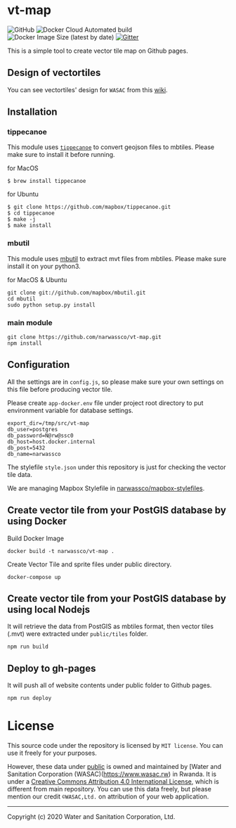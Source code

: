 # vt-map
![GitHub](https://img.shields.io/github/license/narwassco/vt-map)
![Docker Cloud Automated build](https://img.shields.io/docker/cloud/automated/narwassco/vt-map)
![Docker Image Size (latest by date)](https://img.shields.io/docker/image-size/narwassco/vt-map)
[![Gitter](https://badges.gitter.im/narwassco/community.svg)](https://gitter.im/narwassco/community?utm_source=badge&utm_medium=badge&utm_campaign=pr-badge)

This is a simple tool to create vector tile map on Github pages.

## Design of vectortiles
You can see vectortiles' design for `WASAC` from this [wiki](https://github.com/WASAC/vt-map/wiki/Vector-Tile-Design-for-WASAC).

## Installation
### tippecanoe
This module uses [`tippecanoe`](https://github.com/mapbox/tippecanoe) to convert geojson files to mbtiles. Please make sure to install it before running.

for MacOS
```
$ brew install tippecanoe
```

for Ubuntu
```
$ git clone https://github.com/mapbox/tippecanoe.git
$ cd tippecanoe
$ make -j
$ make install
```

### mbutil
This module uses [mbutil](https://github.com/mapbox/mbutil) to extract mvt files from mbtiles. Please make sure install it on your python3.

for MacOS & Ubuntu
```
git clone git://github.com/mapbox/mbutil.git
cd mbutil
sudo python setup.py install
```

### main module
```
git clone https://github.com/narwassco/vt-map.git
npm install
```

## Configuration
All the settings are in `config.js`, so please make sure your own settings on this file before producing vector tile.

Please create `app-docker.env` file under project root directory to put environment variable for database settings.
```
export_dir=/tmp/src/vt-map
db_user=postgres
db_password=N@rw@ssc0
db_host=host.docker.internal
db_post=5432
db_name=narwassco
```

The stylefile `style.json` under this repository is just for checking the vector tile data.

We are managing Mapbox Stylefile in [narwassco/mapbox-stylefiles](https://github.com/narwassco/mapbox-stylefiles).

## Create vector tile from your PostGIS database by using Docker

Build Docker Image
```
docker build -t narwassco/vt-map .
```

Create Vector Tile and sprite files under public directory.
```
docker-compose up
```

## Create vector tile from your PostGIS database by using local Nodejs
It will retrieve the data from PostGIS as mbtiles format, then vector tiles (.mvt) were extracted under `public/tiles` folder.
```
npm run build
```

## Deploy to gh-pages
It will push all of website contents  under public folder to Github pages.
```
npm run deploy
```

# License

This source code under the repository is licensed by 
`MIT license`. You can use it freely for your purposes.

However, these data under [public](./public) is owned and maintained by [Water and Sanitation Corporation (WASAC)(https://www.wasac.rw) in Rwanda. It is under a [Creative Commons Attribution 4.0 International
License](http://creativecommons.org/licenses/by/4.0/), which is different from main repository. You can use this data freely, but please mention our credit `©WASAC,Ltd.` on attribution of your web application.

---
Copyright (c) 2020 Water and Sanitation Corporation, Ltd.
